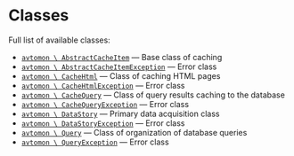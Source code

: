 Classes
======

Full list of available classes:

  - [`avtomon \ AbstractCacheItem`](avtomon/AbstractCacheItem.md) &mdash; Base class of caching
  - [`avtomon \ AbstractCacheItemException`](avtomon/AbstractCacheItemException.md) &mdash; Error class
  - [`avtomon \ CacheHtml`](avtomon/CacheHtml.md) &mdash; Class of caching HTML pages
  - [`avtomon \ CacheHtmlException`](avtomon/CacheHtmlException.md) &mdash; Error class
  - [`avtomon \ CacheQuery`](avtomon/CacheQuery.md) &mdash; Class of query results caching to the database
  - [`avtomon \ CacheQueryException`](avtomon/CacheQueryException.md) &mdash; Error class
  - [`avtomon \ DataStory`](avtomon/DataStory.md) &mdash; Primary data acquisition class
  - [`avtomon \ DataStoryException`](avtomon/DataStoryException.md) &mdash; Error class
  - [`avtomon \ Query`](avtomon/Query.md) &mdash; Class of organization of database queries
  - [`avtomon \ QueryException`](avtomon/QueryException.md) &mdash; Error class
